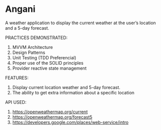 # Angani
A weather application to display the current weather at the user’s location and a 5-day forecast.

PRACTICES DEMONSTRATED:

1. MVVM Architecture
2. Design Patterns
3. Unit Testing (TDD Preferencial)
4. Proper use of the SOLID principles
5. Provider reactive state management


FEATURES:

1. Display current location weather and 5-day forecast.
2. The ability to get extra information about a specific location

API USED:

1. https://openweathermap.org/current
2. https://openweathermap.org/forecast5
3. https://developers.google.com/places/web-service/intro

